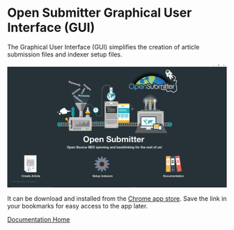 # Open Submitter Graphical User Interface (GUI)

The Graphical User Interface (GUI) simplifies the creation of article submission files and indexer setup files.

![](./img/gui.PNG)

It can be download and installed from the [Chrome app store][db40ed37]. Save the link in your bookmarks for easy access to the app later.

[Documentation Home][47774e43]

  [db40ed37]: https://chrome.google.com/webstore/detail/open-submitter/pdhmmmkbclicklmfjpjbklkmoacdlolg "Open Submitter App"
  [47774e43]: readme.md "Open Submitter Documentation"
